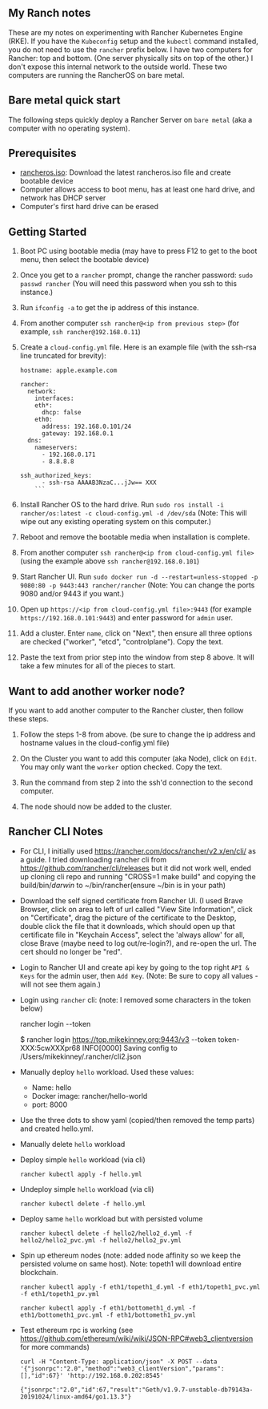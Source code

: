 ## My Ranch notes

These are my notes on experimenting with Rancher Kubernetes Engine (RKE). If you have the `Kubeconfig` setup and the `kubectl` command installed, you do not need to use the `rancher` prefix below. I have two computers for Rancher: top and bottom. (One server physically sits on top of the other.) I don't expose this internal network to the outside world. These two computers are running the RancherOS on bare metal.

## Bare metal quick start

The following steps quickly deploy a Rancher Server on `bare metal` (aka a computer with no operating system).

## Prerequisites

- [rancheros.iso](https://github.com/rancher/os/releases): Download the latest rancheros.iso file and create bootable device
- Computer allows access to boot menu, has at least one hard drive, and network has DHCP server
- Computer's first hard drive can be erased


## Getting Started

1. Boot PC using bootable media (may have to press F12 to get to the boot menu, then select the bootable device)

2. Once you get to a `rancher` prompt, change the rancher password: `sudo passwd rancher` (You will need this password when you ssh to this instance.)

3. Run `ifconfig -a` to get the ip address of this instance.

4. From another computer `ssh rancher@<ip from previous step>` (for example, `ssh rancher@192.168.0.11`)

5. Create a `cloud-config.yml` file. Here is an example file (with the ssh-rsa line truncated for brevity):

	```
	hostname: apple.example.com

	rancher:
	  network:
	    interfaces:
        eth*:
          dhcp: false
        eth0:
          address: 192.168.0.101/24
          gateway: 192.168.0.1
      dns:
        nameservers:
          - 192.168.0.171
          - 8.8.8.8

	ssh_authorized_keys:
          - ssh-rsa AAAAB3NzaC...jJw== XXX
        ```   

6. Install Rancher OS to the hard drive. Run `sudo ros install -i rancher/os:latest -c cloud-config.yml -d /dev/sda` (Note: This will wipe out any existing operating system on this computer.)

7. Reboot and remove the bootable media when installation is complete.

8. From another computer `ssh rancher@<ip from cloud-config.yml file>` (using the example above `ssh rancher@192.168.0.101`)

9. Start Rancher UI. Run `sudo docker run -d --restart=unless-stopped -p 9080:80 -p 9443:443 rancher/rancher` (Note: You can change the ports 9080 and/or 9443 if you want.)

10. Open up `https://<ip from cloud-config.yml file>:9443` (for example `https://192.168.0.101:9443`) and enter password for `admin` user.

11. Add a cluster. Enter `name`, click on "Next", then ensure all three options are checked ("worker", "etcd", "controlplane"). Copy the text.

12. Paste the text from prior step into the window from step 8 above. It will take a few minutes for all of the pieces to start.


## Want to add another worker node?

If you want to add another computer to the Rancher cluster, then follow these steps.

1. Follow the steps 1-8 from above. (be sure to change the ip address and hostname values in the cloud-config.yml file)

2. On the Cluster you want to add this computer (aka Node), click on `Edit`. You may only want the `worker` option checked. Copy the text.

3. Run the command from step 2 into the ssh'd connection to the second computer.

4. The node should now be added to the cluster.


## Rancher CLI Notes

- For CLI, I initially used https://rancher.com/docs/rancher/v2.x/en/cli/ as a guide. I tried downloading rancher cli from https://github.com/rancher/cli/releases but it did not work well, ended up cloning cli repo and running "CROSS=1 make build" and copying the build/bin/*darwin* to ~/bin/rancher(ensure ~/bin is in your path)

- Download the self signed certificate from Rancher UI. (I used Brave Browser, click on area to left of url called "View Site Information", click on "Certificate", drag the picture of the certificate to the Desktop, double click the file that it downloads, which should open up that certificate file in "Keychain Access", select the 'always allow' for all, close Brave (maybe need to log out/re-login?), and re-open the url. The cert should no longer be "red".

- Login to Rancher UI and create api key by going to the top right `API & Keys` for the admin user, then `Add Key`. (Note: Be sure to copy all values - will not see them again.)

- Login using `rancher` cli: (note: I removed some characters in the token below)

    rancher login <URL> --token <bearer token>

    $ rancher login https://top.mikekinney.org:9443/v3 --token token-XXX:5cwXXXpr68
    INFO[0000] Saving config to /Users/mikekinney/.rancher/cli2.json

- Manually deploy `hello` workload. Used these values:
  - Name: hello
  - Docker image: rancher/hello-world
  - port: 8000

- Use the three dots to show yaml (copied/then removed the temp parts) and created hello.yml.

- Manually delete `hello` workload

- Deploy simple `hello` workload (via cli)

    `rancher kubectl apply -f hello.yml`

- Undeploy simple `hello` workload (via cli)

    `rancher kubectl delete -f hello.yml`

- Deploy same `hello` workload but with persisted volume

    `rancher kubectl delete -f hello2/hello2_d.yml -f hello2/hello2_pvc.yml -f hello2/hello2_pv.yml`

- Spin up ethereum nodes (note: added node affinity so we keep the persisted volume on same host). Note: topeth1 will download entire blockchain.

    ```
    rancher kubectl apply -f eth1/topeth1_d.yml -f eth1/topeth1_pvc.yml -f eth1/topeth1_pv.yml
    
    rancher kubectl apply -f eth1/bottometh1_d.yml -f eth1/bottometh1_pvc.yml -f eth1/bottometh1_pv.yml
    ```

- Test ethereum rpc is working (see https://github.com/ethereum/wiki/wiki/JSON-RPC#web3_clientversion for more commands)

    ```
    curl -H "Content-Type: application/json" -X POST --data '{"jsonrpc":"2.0","method":"web3_clientVersion","params":[],"id":67}' 'http://192.168.0.202:8545'
    
    {"jsonrpc":"2.0","id":67,"result":"Geth/v1.9.7-unstable-db79143a-20191024/linux-amd64/go1.13.3"}
    ```


